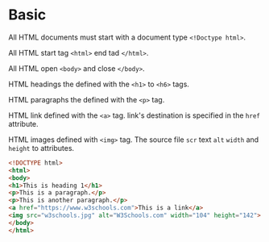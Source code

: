 # Basic

All HTML documents must start with a document type `<!Doctype html>`.

All HTML start tag `<html>` end tad `</html>`.

All HTML open `<body>` and close `</body>`.

HTML headings the defined with the `<h1>` to `<h6>` tags.

HTML paragraphs the defined with the `<p>` tag.

HTML link defined with the `<a>` tag. link's destination is specified in the `href` attribute.

HTML images defined with `<img>` tag. The source file `scr` text `alt` `width` and `height` to attributes.

```html
<!DOCTYPE html>
<html>
<body>
<h1>This is heading 1</h1>
<p>This is a paragraph.</p>
<p>This is another paragraph.</p>
<a href="https://www.w3schools.com">This is a link</a>
<img src="w3schools.jpg" alt="W3Schools.com" width="104" height="142">  
</body>
</html>
```
